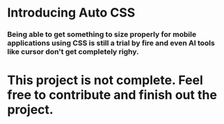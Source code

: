 # Introducing Auto CSS

### Being able to get something to size properly for mobile applications using CSS is still a trial by fire and even AI tools like cursor don't get completely righy. 


# This project is not complete. Feel free to contribute and finish out the project. 

